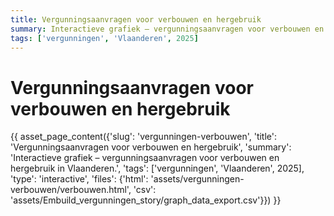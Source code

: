 ```yaml
---
title: Vergunningsaanvragen voor verbouwen en hergebruik
summary: Interactieve grafiek – vergunningsaanvragen voor verbouwen en hergebruik in Vlaanderen.
tags: ['vergunningen', 'Vlaanderen', 2025]
---
```

# Vergunningsaanvragen voor verbouwen en hergebruik

{{ asset_page_content({'slug': 'vergunningen-verbouwen', 'title': 'Vergunningsaanvragen voor verbouwen en hergebruik', 'summary': 'Interactieve grafiek – vergunningsaanvragen voor verbouwen en hergebruik in Vlaanderen.', 'tags': ['vergunningen', 'Vlaanderen', 2025], 'type': 'interactive', 'files': {'html': 'assets/vergunningen-verbouwen/verbouwen.html', 'csv': 'assets/Embuild_vergunningen_story/graph_data_export.csv'}}) }}
